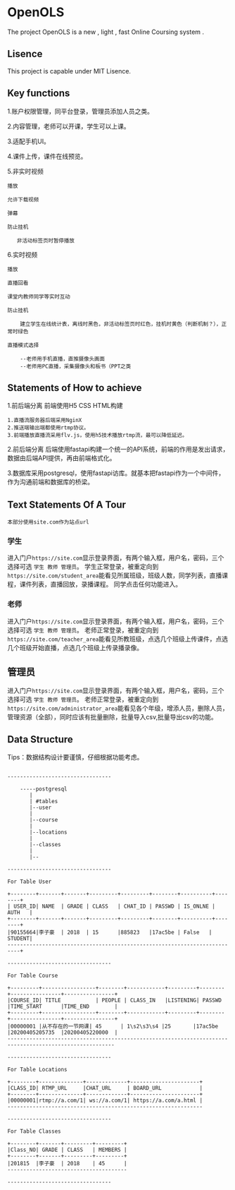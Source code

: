 # OpenOLS

The project OpenOLS is a new , light , fast Online Coursing system .

## Lisence 

This project is capable under MIT Lisence.

## Key functions

1.账户权限管理，同平台登录，管理员添加人员之类。

2.内容管理，老师可以开课，学生可以上课。

3.适配手机UI。

4.课件上传，课件在线预览。

5.非实时视频

    播放

    允许下载视频

    弹幕

    防止挂机
       
       非活动标签页时暂停播放

6.实时视频

    播放

    直播回看  

    课堂内教师同学等实时互动
    
    防止挂机
    
        建立学生在线统计表，离线时黑色，非活动标签页时红色，挂机时黄色（判断机制？），正常时绿色

    直播模式选择

        --老师用手机直播，直推摄像头画面
        --老师用PC直播，采集摄像头和板书（PPT之类

## Statements of How to achieve

1.前后端分离 前端使用H5 CSS HTML构建

    1.直播流服务器后端采用NginX
    2.推送端输出端都使用rtmp协议。
    3.前端播放直播流采用flv.js，使用h5技术播放rtmp流，最可以降低延迟。

2.前后端分离 后端使用fastapi构建一个统一的API系统，前端的作用是发出请求，数据由后端API提供，再由前端格式化。

3.数据库采用postgresql，使用fastapi访库。就基本把fastapi作为一个中间件，作为沟通前端和数据库的桥梁。

## Text Statements Of A Tour 

`本部分使用site.com作为站点url`

### 学生

进入门户`https://site.com`显示登录界面，有两个输入框，用户名，密码，三个选择可选 `学生 教师 管理员`。
学生正常登录，被重定向到`https://site.com/student_area`能看见所属班级，班级人数，同学列表，直播课程，课件列表，直播回放，录播课程。
同学点击任何功能进入。

### 老师

进入门户`https://site.com`显示登录界面，有两个输入框，用户名，密码，三个选择可选 `学生 教师 管理员`。
老师正常登录，被重定向到`https://site.com/teacher_area`能看见所教班级，点选几个班级上传课件，点选几个班级开始直播，点选几个班级上传录播录像。

## 管理员

进入门户`https://site.com`显示登录界面，有两个输入框，用户名，密码，三个选择可选 `学生 教师 管理员`。
老师正常登录，被重定向到`https://site.com/administrator_area`能看见各个年级，增添人员，删除人员，管理资源（全部），同时应该有批量删除，批量导入csv,批量导出csv的功能。


## Data Structure

Tips：数据结构设计要谨慎，仔细根据功能考虑。

```

---------------------------------

    -----postgresql
       | 
       | #tables
       |--user
       |
       |--course
       |
       |--locations
       |
       |--classes
       |
       |--

---------------------------------

For Table User

+--------+-------+-------+---------+---------+--------+----------+--------+
| USER_ID| NAME  | GRADE | CLASS   | CHAT_ID | PASSWD | IS_ONLNE | AUTH   |
+--------+-------+-------+---------+---------+--------+----------+--------+
|90155664|李子豪  | 2018  | 15      |885823   |17ac5be | False   | STUDENT|
--------------------------------------------------------------------------+

---------------------------------

For Table Course

+---------+-----------------+--------+------------+---------+--------+----------------+----------------+
|COURSE_ID| TITLE           | PEOPLE | CLASS_IN   |LISTENING| PASSWD |TIME_START      |TIME_END        |
+---------+-----------------+--------+------------+---------+--------+----------------+----------------+
|00000001 |从不存在的一节网课| 45      | 1\s2\s3\s4 |25       |17ac5be |20200405205735  |20200405220000  |
--------------------------------------------------------------------------------------------------------

---------------------------------

For Table Locations

+--------+--------------+-------------+----------------------+
|CLASS_ID| RTMP_URL     |CHAT_URL     | BOARD_URL            | 
+--------+--------------+-------------+----------------------+
|00000001|rtmp://a.com/1| ws://a.com/1| https://a.com/a.html |
--------------------------------------------------------------

---------------------------------

For Table Classes

+--------+-------+---------+---------+
|Class_NO| GRADE | CLASS   | MEMBERS |
+--------+-------+---------+---------+
|201815  |李子豪  | 2018    | 45      |
--------------------------------------

---------------------------------

```